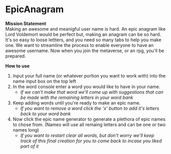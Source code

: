 # EpicAnagram
**Mission Statement**<br>
Making an awesome and meanigful user name is hard. An epic anagram like Lord Voldemort would be perfect but, making an anagram can be so hard.
It's so easy to loose lettters, and you need so many tabs to help you make one.
We want to streamline the process to enable everyone to have an awesome username. Now when you join the metaverse, or an rpg, you'll be prepared.

**How to use**
1. Input your full name (or whatever portion you want to work with) into the name input box on the top left
2. In the word console enter a word you would like to have in your name.
    - *If we can't make that word we'll come up with suggestions that can be made with the remaining letters in your word bank*
3. Keep adding words until you're ready to make an epic name.
    - *If you want to remove a word click the 'x' button to add it's letters back to your word bank*
4. Now click the epic name generator to generate a plethora of epic names to chose from. (Names will use all remaing letters and can be one or two names long)
    - *If you want to restart clear all words, but don't worry we'll keep track of this final creation for you to come back to incase you liked part of it*